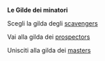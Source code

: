 **Le Gilde dei minatori**


Scegli la gilda degli [scavengers](page_old_dig_start)

Vai alla gilda dei [prospectors](page_old_dig_start)

Unisciti alla gilda dei  [masters](page_old_dig_start)

